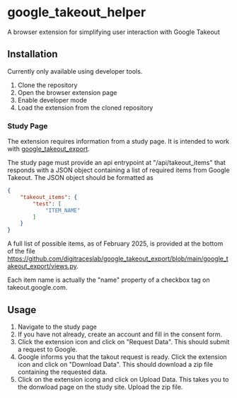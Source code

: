 # google_takeout_helper

A browser extension for simplifying user interaction with Google 
Takeout


## Installation

Currently only available using developer tools.

1. Clone the repository
2. Open the browser extension page
3. Enable developer mode
4. Load the extension from the cloned repository

### Study Page

The extension requires information from a study page. It is
intended to work with [google_takeout_export](https://github.com/digitraceslab/google_takeout_export).

The study page must provide an api entrypoint at 
"/api/takeout_items" that responds with a JSON object containing
a list of required items from Google Takeout. The JSON object
should be formatted as

```json
{
    "takeout_items": {
        "test": [
            "ITEM_NAME"
        ]
    }
}
```

A full list of possible items, as of February 2025, is provided at
the bottom of the file https://github.com/digitraceslab/google_takeout_export/blob/main/google_takeout_export/views.py.

Each item name is actually the "name" property of a checkbox tag on
takeout.google.com.

## Usage

1. Navigate to the study page
2. If you have not already, create an account and fill in the consent
   form.
3. Click the extension icon and click on "Request Data". This should
   submit a request to Google.
4. Google informs you that the takout request is ready. Click the
   extension icon and click on "Download Data". This should download
   a zip file containing the requested data.
5. Click on the extension icong and click on Upload Data. This takes
   you to the donwload page on the study site. Upload the zip file.

